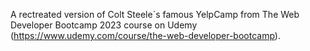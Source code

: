A rectreated version of Colt Steele`s famous YelpCamp from The Web Developer Bootcamp 2023 course on Udemy (https://www.udemy.com/course/the-web-developer-bootcamp).
